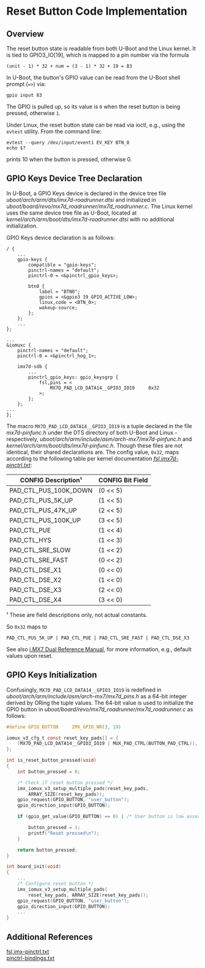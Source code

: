 # Reset Button Code Implementation
## Overview
The reset button state is readable from both U-Boot and the Linux
kernel. It is tied to GPIO3_IO[19], which is mapped to a pin number
via the formula
```
(unit - 1) * 32 + num = (3 - 1) * 32 + 19 = 83
```

In U-Boot, the button's GPIO value can be read from the U-Boot shell
prompt (`=>`) via:
```shell
gpio input 83

```
The GPIO is pulled up, so its value is `0` when the reset button is
being pressed, otherwise `1`.

Under Linux, the reset button state can be read via ioctl, e.g., using the
`evtest` utility.  From the command line:
```shell
evtest --query /dev/input/event1 EV_KEY BTN_0
echo $?
```
prints 10 when the button is pressed, otherwise 0.

## GPIO Keys Device Tree Declaration
In U-Boot, a GPIO Keys device is declared in the device tree
file *uboot/arch/arm/dts/imx7d-roadrunner.dtsi* and initialized in\
*uboot/board/revo/mx7d_roadrunner/mx7d_roadrunner.c*. The Linux kernel
uses the same device tree file as U-Boot, located at
*kernel/arch/arm/boot/dts/imx7d-roadrunner.dtsi* with no additional
initialization.

GPIO Keys device declaration is as follows:
```
/ {
    ...
    gpio-keys {
        compatible = "gpio-keys";
        pinctrl-names = "default";
        pinctrl-0 = <&pinctrl_gpio_keys>;

        btn0 {
            label = "BTN0";
            gpios = <&gpio3 19 GPIO_ACTIVE_LOW>;
            linux,code = <BTN_0>;
            wakeup-source;
        };
    };
    ...
};

...
&iomuxc {
    pinctrl-names = "default";
    pinctrl-0 = <&pinctrl_hog_1>;

    imx7d-sdb {
        ...
        pinctrl_gpio_keys: gpio_keysgrp {
            fsl,pins = <
                MX7D_PAD_LCD_DATA14__GPIO3_IO19		0x32
            >;
        };
    };
...
};
```

The macro `MX7D_PAD_LCD_DATA14__GPIO3_IO19` is a tuple declared in the file
*mx7d-pinfunc.h*  under the DTS directory of both U-Boot and Linux -
respectively,  *uboot/arch/arm/include/asm/arch-mx7/mx7d-pinfunc.h*
and *kernel/arch/arm/boot/dts/imx7d-pinfunc.h*.  Though these files are
not identical, their shared declarations are. The config value,
`0x32`, maps according to the following table per kernel
documentation [*fsl,imx7d-pinctrl.txt*][1]:

| CONFIG Description¹     |  CONFIG Bit Field |
|------------------------|-------------------|
| PAD_CTL_PUS_100K_DOWN  |          (0 << 5) |
| PAD_CTL_PUS_5K_UP      |          (1 << 5) |
| PAD_CTL_PUS_47K_UP     |          (2 << 5) |
| PAD_CTL_PUS_100K_UP    |          (3 << 5) |
| PAD_CTL_PUE            |          (1 << 4) |
| PAD_CTL_HYS            |          (1 << 3) |
| PAD_CTL_SRE_SLOW       |          (1 << 2) |
| PAD_CTL_SRE_FAST       |          (0 << 2) |
| PAD_CTL_DSE_X1         |          (0 << 0) |
| PAD_CTL_DSE_X2         |          (1 << 0) |
| PAD_CTL_DSE_X3         |          (2 << 0) |
| PAD_CTL_DSE_X4         |          (3 << 0) |

¹ These are field descriptions only, not actual constants.

So `0x32` maps to
```
PAD_CTL_PUS_5K_UP | PAD_CTL_PUE | PAD_CTL_SRE_FAST | PAD_CTL_DSE_X3
```

See also [i.MX7 Dual Reference Manual][2], for more information, e.g.,
default values upon reset.

[1]: https://github.com/revolution-robotics/roadrunner-linux-imx/blob/imx_4.14.78_1.0.0_ga_var01_rr01/Documentation/devicetree/bindings/pinctrl/fsl%2Cimx7d-pinctrl.txt
[2]: http://www.nxp.com/assets/documents/data/en/reference-manuals/IMX7DRM.pdf

## GPIO Keys Initialization
Confusingly, `MX7D_PAD_LCD_DATA14__GPIO3_IO19` is redefined in
*uboot/arch/arm/include/asm/arch-mx7/mx7d_pins.h* as a 64-bit integer
derived by ORing the tuple values. The 64-bit value is used to
initialize the GPIO button in
*uboot/board/revo/mx7d_roadrunner/mx7d_roadrunner.c* as follows:

```C
#define GPIO_BUTTON		IMX_GPIO_NR(3, 19)

iomux_v3_cfg_t const reset_key_pads[] = {
    (MX7D_PAD_LCD_DATA14__GPIO3_IO19 | MUX_PAD_CTRL(BUTTON_PAD_CTRL)),
};

int is_reset_button_pressed(void)
{
    int button_pressed = 0;

    /* Check if reset button pressed */
    imx_iomux_v3_setup_multiple_pads(reset_key_pads,
        ARRAY_SIZE(reset_key_pads));
    gpio_request(GPIO_BUTTON, "user_button");
    gpio_direction_input(GPIO_BUTTON);

    if (gpio_get_value(GPIO_BUTTON) == 0) { /* User button is low assert */

        button_pressed = 1;
        printf("Reset pressed\n");
    }

    return button_pressed;
}

int board_init(void)
{
    ...
    /* Configure reset button */
    imx_iomux_v3_setup_multiple_pads(
        reset_key_pads, ARRAY_SIZE(reset_key_pads));
    gpio_request(GPIO_BUTTON, "user_button");
    gpio_direction_input(GPIO_BUTTON);
    ...
}
```
## Additional References
[fsl,imx-pinctrl.txt](https://github.com/revolution-robotics/roadrunner-linux-imx/blob/imx_4.14.78_1.0.0_ga_var01_rr01/Documentation/devicetree/bindings/pinctrl/fsl%2Cimx-pinctrl.txt)\
[pinctrl-bindings.txt](https://github.com/revolution-robotics/roadrunner-linux-imx/blob/imx_4.14.78_1.0.0_ga_var01_rr01/Documentation/devicetree/bindings/pinctrl/pinctrl-bindings.txt)

